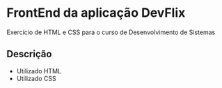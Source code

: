 # FrontEnd da aplicação DevFlix
Exercício de HTML e CSS para o curso de Desenvolvimento de Sistemas
## Descrição
* Utilizado HTML
* Utilizado CSS

